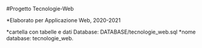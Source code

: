 #Progetto Tecnologie-Web

*Elaborato per Applicazione Web, 2020-2021

*cartella con tabelle e dati Database: DATABASE/tecnologie_web.sql
*nome database: tecnologie_web.
